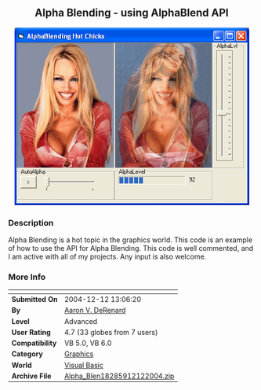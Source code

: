 ﻿<div align="center">

## Alpha Blending \- using AlphaBlend API

<img src="PIC20041212142616345.jpg">
</div>

### Description

Alpha Blending is a hot topic in the graphics world. This code is an example of how to use the API for Alpha Blending. This code is well commented, and I am active with all of my projects. Any input is also welcome.
 
### More Info
 


<span>             |<span>
---                |---
**Submitted On**   |2004-12-12 13:06:20
**By**             |[Aaron V\. DeRenard](https://github.com/Planet-Source-Code/PSCIndex/blob/master/ByAuthor/aaron-v-derenard.md)
**Level**          |Advanced
**User Rating**    |4.7 (33 globes from 7 users)
**Compatibility**  |VB 5\.0, VB 6\.0
**Category**       |[Graphics](https://github.com/Planet-Source-Code/PSCIndex/blob/master/ByCategory/graphics__1-46.md)
**World**          |[Visual Basic](https://github.com/Planet-Source-Code/PSCIndex/blob/master/ByWorld/visual-basic.md)
**Archive File**   |[Alpha\_Blen18285912122004\.zip](https://github.com/Planet-Source-Code/aaron-v-derenard-alpha-blending-using-alphablend-api__1-57693/archive/master.zip)








